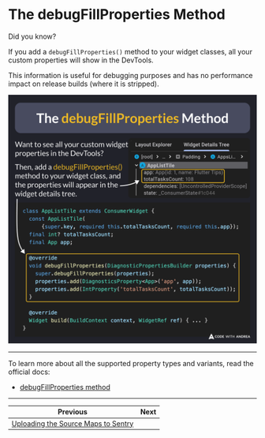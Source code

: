 # The debugFillProperties Method

Did you know?

If you add a `debugFillProperties()` method to your widget classes, all your custom properties will show in the DevTools.

This information is useful for debugging purposes and has no performance impact on release builds (where it is stripped).

![](225.png)

<!--

class AppListTile extends ConsumerWidget {
  const AppListTile(
      {super.key, required this.totalTasksCount, required this.app});
  final int? totalTasksCount;
  final App app;

  @override
  void debugFillProperties(DiagnosticPropertiesBuilder properties) {
    super.debugFillProperties(properties);
    properties.add(DiagnosticsProperty<App>('app', app));
    properties.add(IntProperty('totalTasksCount', totalTasksCount));
  }

  @override
  Widget build(BuildContext context, WidgetRef ref) { ... }
}

-->

---

To learn more about all the supported property types and variants, read the official docs:

- [debugFillProperties method](https://api.flutter.dev/flutter/widgets/State/debugFillProperties.html)

---

| Previous | Next |
| -------- | ---- |
| [Uploading the Source Maps to Sentry](../0224-upload-source-maps-sentry/index.md) | |

<!-- TWITTER|https://x.com/biz84/status/1882486196133404933 -->
<!-- LINKEDIN|https://www.linkedin.com/posts/andreabizzotto_did-you-know-if-you-add-a-debugfillproperties-activity-7288252423486234624-KdP-  -->
<!-- BLUESKY|https://bsky.app/profile/codewithandrea.com/post/3lggh4vqfas2r -->